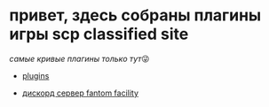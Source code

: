 # привет, здесь собраны плагины игры scp classified site
*самые кривые плагины только тут*:stuck_out_tongue_winking_eye:

+ [plugins](https://github.com/vblltUA/pl-scp-clasified-site/releases/tag/plugin)

+ [дискорд сервер fantom facility](https://discord.gg/eVPGnfSKDy)
